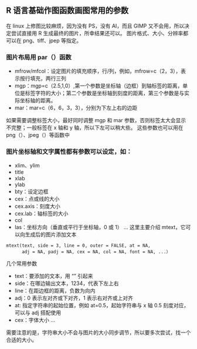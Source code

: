 ## R 语言基础作图函数画图常用的参数

在 linux 上修图比较麻烦，因为没有 PS，没有 AI，而且 GIMP 又不会用，所以决定尝试直接用 R 生成最终的图片，所幸结果还可以。
图片格式、大小、分辨率都可以在 png、tiff、jpep 等指定。

### 图片布局用 par（）函数

- mfrow/mfcol：设定图片的填充顺序，行/列，例如，mfrow=c（2，3），表示按行填充，两行三列
- mgp：mgp=c（2.5,1,0）,第一个参数是坐标轴（边框）到轴标签的距离，单位是标签字符的大小；第二个参数是坐标轴到刻度的距离，第三个参数是与实际坐标轴的距离。
- mar：mar=c（6，6，3，3），分别为下左上右的边距

如果需要调整标签大小，最好同时调整 mgp 和 mar 参数，否则标签太大会显示不完整；一般标签在 x 轴和 y 轴，所以下左可以稍大些。
这些参数也可以用在 png（）、jpeg（）等函数中

### 图片坐标轴和文字属性都有参数可以设定，如：
- xlim、ylim
- title
- xlab
- ylab
- bty：设定边框
- cex：点或线的大小
- cex.axis：刻度大小
- cex.lab：轴标签的大小
- col
- las：坐标方向（垂直或平行于坐标轴，0 或 1）
...
这里主要介绍 mtext，它可以向生成后的图片添加文本
```
mtext(text, side = 3, line = 0, outer = FALSE, at = NA,
      adj = NA, padj = NA, cex = NA, col = NA, font = NA, ...）
```

几个常用参数
- text：要添加的文本，用 “” 引起来
- side：在哪边输出文本，1234，代表下左上右
- line：在距边框的距离，负数为向内
- adj：0 表示左对齐或下对齐，1 表示右对齐或上对齐
- at: 指定字符串的起始位置，例如 at=0.5，起始字符串与 x 轴 0.5 刻度对应，可以与 adj 搭配使用
- cex：字体大小
...

需要注意的是，字符串大小不会与图片的大小同步调节，所以要多次尝试，找一个合适的大小。


